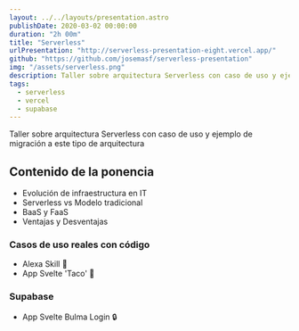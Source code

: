 ```yaml
---
layout: ../../layouts/presentation.astro
publishDate: 2020-03-02 00:00:00
duration: "2h 00m"
title: "Serverless"
urlPresentation: "http://serverless-presentation-eight.vercel.app/"
github: "https://github.com/josemasf/serverless-presentation"
img: "/assets/serverless.png"
description: Taller sobre arquitectura Serverless con caso de uso y ejemplo de migración a este tipo de arquitectura
tags:
  - serverless
  - vercel
  - supabase
---
```


Taller sobre arquitectura Serverless con caso de uso y ejemplo de migración a este tipo de arquitectura

## Contenido de la ponencia

- Evolución de infraestructura en IT
- Serverless vs Modelo tradicional
- BaaS y FaaS
- Ventajas y Desventajas

### Casos de uso reales con código

- Alexa Skill 🤖
- App Svelte 'Taco' 🌮

### Supabase

- App Svelte Bulma Login 🔒
